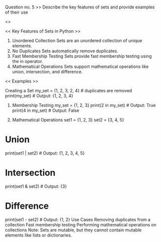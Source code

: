 Question no. 5 >> Describe the key features of sets and provide examples of their use 


<<Answer>>

<< Key Features of Sets in Python >>
1. Unordered Collection
Sets are an unordered collection of unique elements.
2. No Duplicates
Sets automatically remove duplicates.
3. Fast Membership Testing
Sets provide fast membership testing using the in operator.
4. Mathematical Operations
Sets support mathematical operations like union, intersection, and difference.

<< Examples >>

Creating a Set
my_set = {1, 2, 3, 2, 4}  # duplicates are removed
print(my_set)  # Output: {1, 2, 3, 4}

1. Membership Testing
my_set = {1, 2, 3}
print(2 in my_set)  # Output: True
print(4 in my_set)  # Output: False

2. Mathematical Operations
set1 = {1, 2, 3}
set2 = {3, 4, 5}

# Union
print(set1 | set2)  # Output: {1, 2, 3, 4, 5}

# Intersection
print(set1 & set2)  # Output: {3}

# Difference
print(set1 - set2)  # Output: {1, 2}
Use Cases
Removing duplicates from a collection
Fast membership testing
Performing mathematical operations on collections
Note: Sets are mutable, but they cannot contain mutable elements like lists or dictionaries.